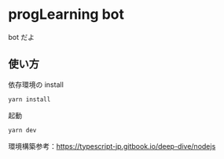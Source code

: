 # progLearning bot

bot だよ

## 使い方

依存環境の install

```sh
yarn install
```

起動

```sh
yarn dev
```

環境構築参考：https://typescript-jp.gitbook.io/deep-dive/nodejs
